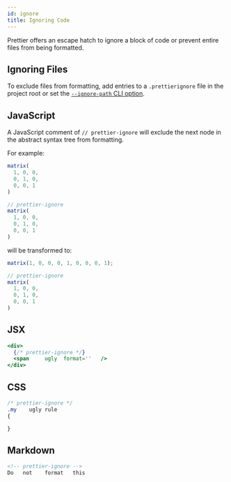 ```yaml
---
id: ignore
title: Ignoring Code
---
```


Prettier offers an escape hatch to ignore a block of code or prevent entire files from being formatted.

## Ignoring Files

To exclude files from formatting, add entries to a `.prettierignore` file in the project root or set the [`--ignore-path` CLI option](cli.md#ignore-path).

## JavaScript

A JavaScript comment of `// prettier-ignore` will exclude the next node in the abstract syntax tree from formatting.

For example:

<!-- prettier-ignore -->
```js
matrix(
  1, 0, 0,
  0, 1, 0,
  0, 0, 1
)

// prettier-ignore
matrix(
  1, 0, 0,
  0, 1, 0,
  0, 0, 1
)
```

will be transformed to:

```js
matrix(1, 0, 0, 0, 1, 0, 0, 0, 1);

// prettier-ignore
matrix(
  1, 0, 0,
  0, 1, 0,
  0, 0, 1
)
```

## JSX

```jsx
<div>
  {/* prettier-ignore */}
  <span     ugly  format=''   />
</div>
```

## CSS

```css
/* prettier-ignore */
.my    ugly rule
{

}
```

## Markdown

```markdown
<!-- prettier-ignore -->
Do   not    format   this
```
